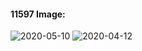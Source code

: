 #### 11597 Image:
![2020-05-10](https://user-images.githubusercontent.com/60235679/81503722-c676ee00-92aa-11ea-9eac-4a6e9f64eafc.png)
![2020-04-12](https://user-images.githubusercontent.com/60235679/79068740-c2958300-7c8e-11ea-88ec-257b81fa8884.png)
